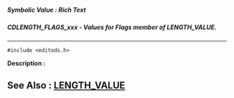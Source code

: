 ##### Symbolic Value : Rich Text
##### CDLENGTH_FLAGS_xxx - Values for Flags member of LENGTH_VALUE.
---
```
#include <editods.h>
```
**Description :**



**See Also :**
[LENGTH_VALUE](/domino-c-api-docs/reference/Data/LENGTH_VALUE)
---
